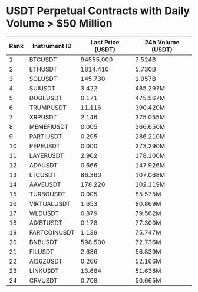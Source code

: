 # USDT Perpetual Contracts with Daily Volume > $50 Million

| Rank | Instrument ID | Last Price (USDT) | 24h Volume (USDT) |
|------|---------------|-------------------|-------------------|
| 1 | BTCUSDT | 94555.000 | 7.524B |
| 2 | ETHUSDT | 1814.410 | 5.730B |
| 3 | SOLUSDT | 145.730 | 1.057B |
| 4 | SUIUSDT | 3.422 | 485.297M |
| 5 | DOGEUSDT | 0.171 | 475.567M |
| 6 | TRUMPUSDT | 11.116 | 390.420M |
| 7 | XRPUSDT | 2.146 | 375.055M |
| 8 | MEMEFIUSDT | 0.005 | 366.650M |
| 9 | PARTIUSDT | 0.295 | 286.210M |
| 10 | PEPEUSDT | 0.000 | 273.290M |
| 11 | LAYERUSDT | 2.962 | 178.100M |
| 12 | ADAUSDT | 0.666 | 147.926M |
| 13 | LTCUSDT | 86.360 | 107.068M |
| 14 | AAVEUSDT | 178.220 | 102.119M |
| 15 | TURBOUSDT | 0.005 | 85.575M |
| 16 | VIRTUALUSDT | 1.653 | 80.869M |
| 17 | WLDUSDT | 0.879 | 79.562M |
| 18 | AIXBTUSDT | 0.178 | 77.300M |
| 19 | FARTCOINUSDT | 1.139 | 75.747M |
| 20 | BNBUSDT | 598.500 | 72.736M |
| 21 | FILUSDT | 2.636 | 56.839M |
| 22 | AI16ZUSDT | 0.266 | 52.166M |
| 23 | LINKUSDT | 13.684 | 51.638M |
| 24 | CRVUSDT | 0.708 | 50.665M |
